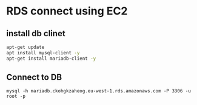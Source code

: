 # RDS connect using EC2

## install db clinet
```bash
apt-get update
apt install mysql-client -y
apt-get install mariadb-client -y
```

## Connect to DB
` mysql -h mariadb.ckohgkzaheog.eu-west-1.rds.amazonaws.com -P 3306 -u root -p `